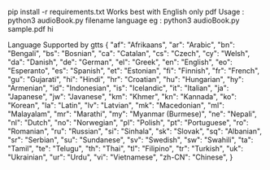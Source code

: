 pip install -r requirements.txt
Works best with English only pdf
Usage :
python3 audioBook.py filename language
eg :
python3 audioBook.py sample.pdf hi

Language Supported by gtts
{
    "af": "Afrikaans",
    "ar": "Arabic",
    "bn": "Bengali",
    "bs": "Bosnian",
    "ca": "Catalan",
    "cs": "Czech",
    "cy": "Welsh",
    "da": "Danish",
    "de": "German",
    "el": "Greek",
    "en": "English",
    "eo": "Esperanto",
    "es": "Spanish",
    "et": "Estonian",
    "fi": "Finnish",
    "fr": "French",
    "gu": "Gujarati",
    "hi": "Hindi",
    "hr": "Croatian",
    "hu": "Hungarian",
    "hy": "Armenian",
    "id": "Indonesian",
    "is": "Icelandic",
    "it": "Italian",
    "ja": "Japanese",
    "jw": "Javanese",
    "km": "Khmer",
    "kn": "Kannada",
    "ko": "Korean",
    "la": "Latin",
    "lv": "Latvian",
    "mk": "Macedonian",
    "ml": "Malayalam",
    "mr": "Marathi",
    "my": "Myanmar (Burmese)",
    "ne": "Nepali",
    "nl": "Dutch",
    "no": "Norwegian",
    "pl": "Polish",
    "pt": "Portuguese",
    "ro": "Romanian",
    "ru": "Russian",
    "si": "Sinhala",
    "sk": "Slovak",
    "sq": "Albanian",
    "sr": "Serbian",
    "su": "Sundanese",
    "sv": "Swedish",
    "sw": "Swahili",
    "ta": "Tamil",
    "te": "Telugu",
    "th": "Thai",
    "tl": "Filipino",
    "tr": "Turkish",
    "uk": "Ukrainian",
    "ur": "Urdu",
    "vi": "Vietnamese",
    "zh-CN": "Chinese",
}
